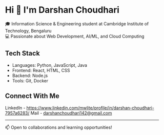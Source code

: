 # Hi 👋 I'm Darshan Choudhari

🎓 Information Science & Engineering student at Cambridge Institute of Technology, Bengaluru  
💻 Passionate about Web Development, AI/ML, and Cloud Computing

## Tech Stack
- Languages: Python, JavaScript, Java
- Frontend: React, HTML, CSS
- Backend: Node.js
- Tools: Git, Docker

## Connect With Me
LinkedIn - https://www.linkedin.com/mwlite/profile/in/darshan-choudhari-7957a6283/
Mail - darshanchoudhari142@gmail.com

---
📫 Open to collaborations and learning opportunities!
